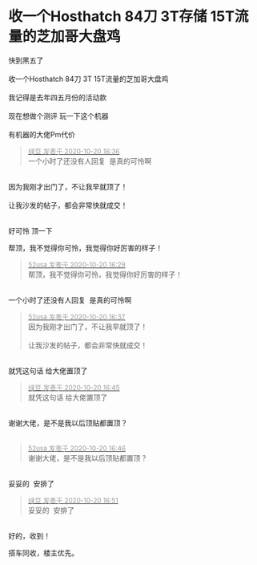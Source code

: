 # 收一个Hosthatch 84刀 3T存储 15T流量的芝加哥大盘鸡


快到黑五了<br />
<br />
收一个Hosthatch 84刀 3T 15T流量的芝加哥大盘鸡<br />
<br />
我记得是去年四五月份的活动款 <br />
<br />
现在想做个测评 玩一下这个机器 <br />
<br />
有机器的大佬Pm代价

<div class="quote"><blockquote><font size="2"><a href="https://www.hostloc.com/forum.php?mod=redirect&amp;goto=findpost&amp;pid=9327390&amp;ptid=756415" target="_blank"><font color="#999999">绿豆 发表于 2020-10-20 16:36</font></a></font><br />
一个小时了还没有人回复&nbsp;&nbsp;是真的可怜啊</blockquote></div><br />
因为我刚才出门了，不让我早就顶了！<br />
<br />
让我沙发的帖子，都会非常快就成交！<br />
<br />
<img src="static/image/smiley/default/loveliness.gif" smilieid="28" border="0" alt="" />

好可怜 顶一下

帮顶，我不觉得你可怜，我觉得你好厉害的样子！

<div class="quote"><blockquote><font size="2"><a href="https://www.hostloc.com/forum.php?mod=redirect&amp;goto=findpost&amp;pid=9327356&amp;ptid=756415" target="_blank"><font color="#999999">52usa 发表于 2020-10-20 16:29</font></a></font><br />
帮顶，我不觉得你可怜，我觉得你好厉害的样子！</blockquote></div><br />
一个小时了还没有人回复&nbsp;&nbsp;是真的可怜啊

<div class="quote"><blockquote><font size="2"><a href="https://www.hostloc.com/forum.php?mod=redirect&amp;goto=findpost&amp;pid=9327404&amp;ptid=756415" target="_blank"><font color="#999999">52usa 发表于 2020-10-20 16:37</font></a></font><br />
因为我刚才出门了，不让我早就顶了！<br />
<br />
让我沙发的帖子，都会非常快就成交！</blockquote></div><br />
就凭这句话 给大佬置顶了

<div class="quote"><blockquote><font size="2"><a href="https://www.hostloc.com/forum.php?mod=redirect&amp;goto=findpost&amp;pid=9327476&amp;ptid=756415" target="_blank"><font color="#999999">绿豆 发表于 2020-10-20 16:45</font></a></font><br />
就凭这句话 给大佬置顶了</blockquote></div><br />
谢谢大佬，是不是我以后顶贴都置顶？<br />
<br />
<img src="static/image/smiley/default/loveliness.gif" smilieid="28" border="0" alt="" />

<div class="quote"><blockquote><font size="2"><a href="https://www.hostloc.com/forum.php?mod=redirect&amp;goto=findpost&amp;pid=9327488&amp;ptid=756415" target="_blank"><font color="#999999">52usa 发表于 2020-10-20 16:46</font></a></font><br />
谢谢大佬，是不是我以后顶贴都置顶？</blockquote></div><br />
妥妥的&nbsp;&nbsp;安排了

<div class="quote"><blockquote><font size="2"><a href="https://www.hostloc.com/forum.php?mod=redirect&amp;goto=findpost&amp;pid=9327518&amp;ptid=756415" target="_blank"><font color="#999999">绿豆 发表于 2020-10-20 16:51</font></a></font><br />
妥妥的&nbsp;&nbsp;安排了</blockquote></div><br />
好的，收到！<img src="static/image/smiley/default/victory.gif" smilieid="14" border="0" alt="" />

搭车同收，楼主优先。<img src="static/image/smiley/default/lol.gif" smilieid="12" border="0" alt="" />
